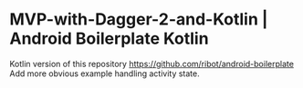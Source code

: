 # MVP-with-Dagger-2-and-Kotlin | Android Boilerplate Kotlin
Kotlin version of this repository https://github.com/ribot/android-boilerplate
Add more obvious example handling activity state.
